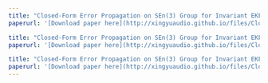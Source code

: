 ```yaml
---
title: "Closed-Form Error Propagation on SEn(3) Group for Invariant EKF With Applications to VINS"
paperurl: '[Download paper here](http://xingyuaudio.github.io/files/Closed-Form_Error_Propagation_on_SE_n3_Group_for_Invariant_EKF_With_Applications_to_VINS.pdf)'

title: "Closed-Form Error Propagation on SEn(3) Group for Invariant EKF With Applications to VINS"
paperurl: '[Download paper here](http://xingyuaudio.github.io/files/Closed-Form_Error_Propagation_on_SE_n3_Group_for_Invariant_EKF_With_Applications_to_VINS.pdf)'

title: "Closed-Form Error Propagation on SEn(3) Group for Invariant EKF With Applications to VINS"
paperurl: '[Download paper here](http://xingyuaudio.github.io/files/Closed-Form_Error_Propagation_on_SE_n3_Group_for_Invariant_EKF_With_Applications_to_VINS.pdf)'
---
```

